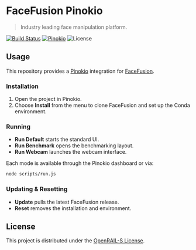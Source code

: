 FaceFusion Pinokio
==================

> Industry leading face manipulation platform.

[![Build Status](https://img.shields.io/github/actions/workflow/status/facefusion/facefusion-pinokio/ci.yml.svg?branch=master)](https://github.com/facefusion/facefusion-pinokio/actions?query=workflow:ci)
[![Pinokio](https://img.shields.io/badge/install-pinokio-blue.svg)](https://pinokio.co/item?uri=https://github.com/facefusion/facefusion-pinokio)
![License](https://img.shields.io/badge/license-OpenRAIL--S-green)

## Usage

This repository provides a [Pinokio](https://pinokio.com/) integration for [FaceFusion](https://github.com/facefusion/facefusion).

### Installation

1. Open the project in Pinokio.
2. Choose **Install** from the menu to clone FaceFusion and set up the Conda environment.

### Running

- **Run Default** starts the standard UI.
- **Run Benchmark** opens the benchmarking layout.
- **Run Webcam** launches the webcam interface.

Each mode is available through the Pinokio dashboard or via:

```sh
node scripts/run.js
```

### Updating & Resetting

- **Update** pulls the latest FaceFusion release.
- **Reset** removes the installation and environment.

## License

This project is distributed under the [OpenRAIL-S License](LICENSE.md).
